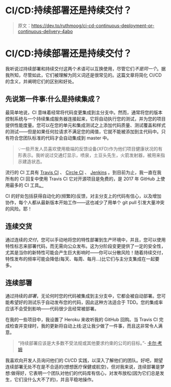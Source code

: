 # CI/CD:持续部署还是持续交付？

> 原文：<https://dev.to/ruthmoog/ci-cd-continuous-deployment-or-continuous-delivery-4abo>

# CI/CD:持续部署还是持续交付？

我听说过持续部署和持续交付这两个术语可以互换使用，尽管它们*不是同一个*。据我所知，尽管如此，它们被理解为同义词还是很常见的。这篇文章将简化 CI/CD 的含义，并阐明它们的区别和好处。

## 先说第一件事:什么是持续集成？

最简单地说，CI 意味着经常将代码变更集成到主分支中。然而，通常将您的版本控制系统与一个持续集成服务器连接起来，它将自动执行您的测试，并为您的项目提供性能度量。您可以在您的单元和集成测试之上添加代码质量、测试覆盖和样式的测试——但是如果任何拉请求不满足您的阈值，它就不能被添加到主代码中。只有符合您团队标准的代码才会自动集成到 master 中。

> 💡一些开发人员喜欢使用极端的反馈设备(XFD)作为他们项目健康状况的有形表示。我听说过交通灯显示，喷泉，土豆头先生，火箭发射器，被用来指示建造状态。

流行的 CI 工具有 [Travis CI](https://travis-ci.org/) 、 [Circle CI](https://circleci.com) 、 [Jenkins](https://jenkins.io/) 。到目前为止，我一直在我所有的 CI 回复中使用 Travis CI 它对开源项目是免费的，是 2017 年 GitHub 上使用最多的 CI 工具[。](https://github.blog/2017-11-07-github-welcomes-all-ci-tools/)

CI 的好处包括获得自动化的(频繁的)反馈，对主分支上的代码有信心，以及增加协作，每个人都从最新版本开始工作——这也减少了用单个 git pull 引发大量冲突的风险。耶！

## 连续交货

通过连续的*交付*，您可以手动地将您的特性部署到生产环境中，并且，您可以使用特性标志来部署代码，而无需向公众发布。这为分阶段变更提供了一定的安全性，尤其是当你的新特性可能会产生巨大影响时——你可以分散风险！随着持续交付，特性发布的频率可能会降低(每天、每周、每月...)比它们与主分支集成在一起要多。

## 连续部署

通过持续的*部署*，无论何时您的代码被集成到主分支中，它都会被自动部署。您可能希望好的测试乐于自动发布您的代码，因此这种方法适合于 TDD。您的集成率应该不会受到影响——代码很少且经常被部署。

在我的一些项目中，我设置了 Heroku 来收听我的 GitHub 回购。当 Travis CI 完成检查并变绿时，我的更新将自动上线:这让我少做了一件事，而且这非常令人满意。

> “持续部署应该是大多数不受法规或其他要求约束的公司的目标。”- [卡尔·考姆](https://puppet.com/blog/continuous-delivery-vs-continuous-deployment-what-s-diff)

我喜欢向开发人员询问他们的 CI/CD 实践，以深入了解他们的团队。好吧，期望连续部署无处不在是不合适的(想想医疗保健或航空)，但对我来说，连续部署是梦想:做得好，它表明一个团队对他们的代码库有信心，对发布放松(因为它们总是发生，它们没什么大不了的)，并且平稳地操作。